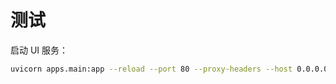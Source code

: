 # 测试

启动 UI 服务：

```bash
uvicorn apps.main:app --reload --port 80 --proxy-headers --host 0.0.0.0
```
